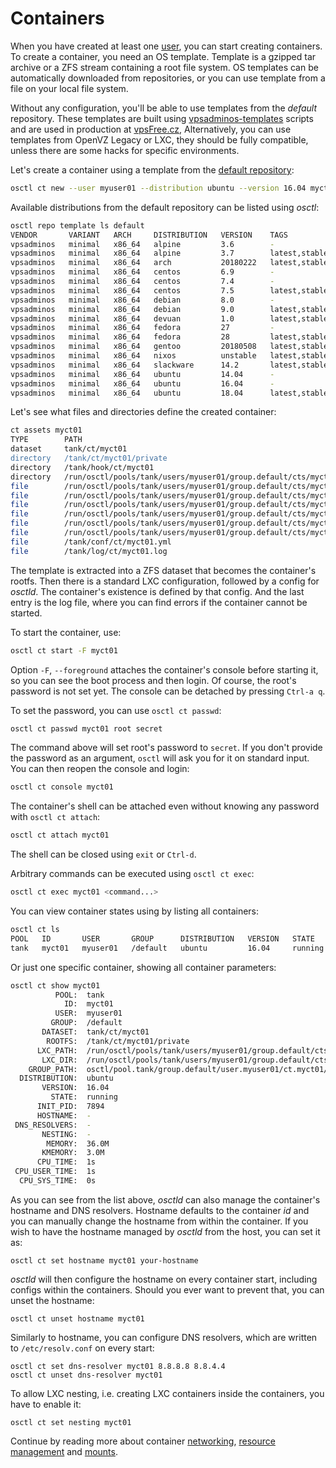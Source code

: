 # Containers
When you have created at least one [user](users.md), you can start creating
containers. To create a container, you need an OS template. Template is
a gzipped tar archive or a ZFS stream containing a root file system.
OS templates can be automatically downloaded from repositories, or
you can use template from a file on your local file system.

Without any configuration, you'll be able to use templates from the *default*
repository. These templates are built using
[vpsadminos-templates](https://github.com/vpsfreecz/build-vpsfree-templates/tree/vpsadminos)
scripts and are used in production at [vpsFree.cz](https://vpsfree.org),
Alternatively, you can use templates from OpenVZ Legacy or LXC, they should be
fully compatible, unless there are some hacks for specific environments.

Let's create a container using a template from the
[default repository](https://templates.vpsadminos.org):

```bash
osctl ct new --user myuser01 --distribution ubuntu --version 16.04 myct01
```

Available distributions from the default repository can be listed using *osctl*:

```bash
osctl repo template ls default
VENDOR       VARIANT   ARCH     DISTRIBUTION   VERSION    TAGS            CACHED
vpsadminos   minimal   x86_64   alpine         3.6        -               -
vpsadminos   minimal   x86_64   alpine         3.7        latest,stable   -
vpsadminos   minimal   x86_64   arch           20180222   latest,stable   -
vpsadminos   minimal   x86_64   centos         6.9        -               -
vpsadminos   minimal   x86_64   centos         7.4        -               -
vpsadminos   minimal   x86_64   centos         7.5        latest,stable   -
vpsadminos   minimal   x86_64   debian         8.0        -               -
vpsadminos   minimal   x86_64   debian         9.0        latest,stable   -
vpsadminos   minimal   x86_64   devuan         1.0        latest,stable   -
vpsadminos   minimal   x86_64   fedora         27         -               -
vpsadminos   minimal   x86_64   fedora         28         latest,stable   -
vpsadminos   minimal   x86_64   gentoo         20180508   latest,stable   -
vpsadminos   minimal   x86_64   nixos          unstable   latest,stable   -
vpsadminos   minimal   x86_64   slackware      14.2       latest,stable   -
vpsadminos   minimal   x86_64   ubuntu         14.04      -               -
vpsadminos   minimal   x86_64   ubuntu         16.04      -               -
vpsadminos   minimal   x86_64   ubuntu         18.04      latest,stable   -
```
Let's see what files and directories define the created container:

```bash
ct assets myct01
TYPE        PATH                                                                     STATE     PURPOSE
dataset     tank/ct/myct01                                                           valid     Container's rootfs dataset
directory   /tank/ct/myct01/private                                                  valid     Container's rootfs
directory   /tank/hook/ct/myct01                                                     valid     User supplied script hooks
directory   /run/osctl/pools/tank/users/myuser01/group.default/cts/myct01            valid     LXC configuration
file        /run/osctl/pools/tank/users/myuser01/group.default/cts/myct01/config     valid     LXC base config
file        /run/osctl/pools/tank/users/myuser01/group.default/cts/myct01/network    valid     LXC network config
file        /run/osctl/pools/tank/users/myuser01/group.default/cts/myct01/cgparams   valid     LXC cgroup parameters
file        /run/osctl/pools/tank/users/myuser01/group.default/cts/myct01/prlimits   valid     LXC resource limits
file        /run/osctl/pools/tank/users/myuser01/group.default/cts/myct01/mounts     valid     LXC mounts
file        /run/osctl/pools/tank/users/myuser01/group.default/cts/myct01/.bashrc    valid     Shell configuration file for osctl ct su
file        /tank/conf/ct/myct01.yml                                                 valid     Container config for osctld
file        /tank/log/ct/myct01.log                                                  valid     LXC log file
```

The template is extracted into a ZFS dataset that becomes the container's rootfs.
Then there is a standard LXC configuration, followed by a config for *osctld*.
The container's existence is defined by that config. And the last entry is the
log file, where you can find errors if the container cannot be started.

To start the container, use:

```bash
osctl ct start -F myct01
```

Option `-F`, `--foreground` attaches the container's console before starting it,
so you can see the boot process and then login. Of course, the root's password
is not set yet. The console can be detached by pressing `Ctrl-a q`.

To set the password, you can use `osctl ct passwd`:

```bash
osctl ct passwd myct01 root secret
```

The command above will set root's password to `secret`. If you don't provide
the password as an argument, `osctl` will ask you for it on standard input.
You can then reopen the console and login:

```bash
osctl ct console myct01
```

The container's shell can be attached even without knowing any password with
`osctl ct attach`:

```bash
osctl ct attach myct01
```

The shell can be closed using `exit` or `Ctrl-d`.

Arbitrary commands can be executed using `osctl ct exec`:

```bash
osctl ct exec myct01 <command...>
```

You can view container states using by listing all containers:

```bash
osctl ct ls
POOL   ID       USER       GROUP      DISTRIBUTION   VERSION   STATE     INIT_PID   MEMORY   CPU_TIME 
tank   myct01   myuser01   /default   ubuntu         16.04     running   7894       36.0M    1s
```

Or just one specific container, showing all container parameters:

```bash
osctl ct show myct01
          POOL:  tank
            ID:  myct01
          USER:  myuser01
         GROUP:  /default
       DATASET:  tank/ct/myct01
        ROOTFS:  /tank/ct/myct01/private
      LXC_PATH:  /run/osctl/pools/tank/users/myuser01/group.default/cts
       LXC_DIR:  /run/osctl/pools/tank/users/myuser01/group.default/cts/myct01
    GROUP_PATH:  osctl/pool.tank/group.default/user.myuser01/ct.myct01/user-owned
  DISTRIBUTION:  ubuntu
       VERSION:  16.04
         STATE:  running
      INIT_PID:  7894
      HOSTNAME:  -
 DNS_RESOLVERS:  -
       NESTING:  -
        MEMORY:  36.0M
       KMEMORY:  3.0M
      CPU_TIME:  1s
 CPU_USER_TIME:  1s
  CPU_SYS_TIME:  0s
```

As you can see from the list above, *osctld* can also manage the container's
hostname and DNS resolvers. Hostname defaults to the container *id* and you
can manually change the hostname from within the container. If you wish to have
the hostname managed by *osctld* from the host, you can set it as:

```
osctl ct set hostname myct01 your-hostname
```

*osctld* will then configure the hostname on every container start, including
configs within the containers. Should you ever want to prevent that, you can
unset the hostname:

```
osctl ct unset hostname myct01
```

Similarly to hostname, you can configure DNS resolvers, which are written to
`/etc/resolv.conf` on every start:

```
osctl ct set dns-resolver myct01 8.8.8.8 8.8.4.4
osctl ct unset dns-resolver myct01
```

To allow LXC nesting, i.e. creating LXC containers inside the containers, you
have to enable it:

```
osctl ct set nesting myct01
```

Continue by reading more about container [networking](networking.md),
[resource management](resources.md) and [mounts](mounts.md).

